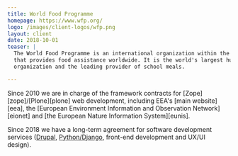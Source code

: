 ```yaml
---
title: World Food Programme
homepage: https://www.wfp.org/
logo: /images/client-logos/wfp.png
layout: client
date: 2018-10-01
teaser: |
  The World Food Programme is an international organization within the United Nations
  that provides food assistance worldwide. It is the world's largest humanitarian
  organization and the leading provider of school meals.

---
```


Since 2010 we are in charge of the framework contracts for [Zope][zope]/[Plone][plone] web development,
including EEA's [main website][eea], the [European Environment Information and Observation Network][eionet]
and [the European Nature Information System][eunis].


Since 2018 we have a long-term agreement for software development services ([Drupal][drupal], [Python/Django][django], front-end development and UX/UI design).

[drupal]: https://www.drupal.org/
[django]: https://www.djangoproject.com/
